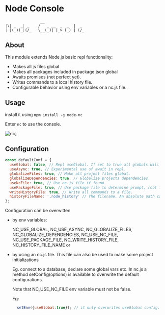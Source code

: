 # Node Console
```
                __
|\| _  _| _    /   _ __  _  _  |  _
| |(_)(_|(/_   \__(_)| |_> (_) | (/_

```

## About

This module extends Node.js basic repl functionality:

* Makes all js files global
* Makes all packages included in package.json global
* Awaits promises (not perfect yet).
* Writes commands to a local history file.
* Configurable behavior using env variables or a nc.js file.

## Usage

install it using `npm install -g node-nc`

Enter `nc` to use the console.

![nc](https://raw.githubusercontent.com/nikostoulas/node-nc/master/usage.gif)]

## Configuration

```javascript
const defaultConf = {
  useGlobal: false, // Repl useGlobal. If set to true all globals will be inside nc namespace.
  useAsync: true, // Experimental use of await in repl.
  globalizeFiles: true, // Make all project files global. 
  globalizeDependencies: true, // Globalize projects dependencies.
  useNcFile: true, // Use nc.js file if found
  usePackageFile: true, // Use package file to determine prompt, root folter and dependencies.
  writeHistoryFile: true, // Write all commands to a file.
  historyFileName: '.node_history' // The filename. An absolute path can be given.
};
```

Configuration can be overwitten

* by env variables:

  NC_USE_GLOBAL, NC_USE_ASYNC, NC_GLOBALIZE_FILES,
  NC_GLOBALIZE_DEPENDENCIES, NC_USE_NC_FILE, NC_USE_PACKAGE_FILE,
  NC_WRITE_HISTORY_FILE, NC_HISTORY_FILE_NAME or
* by using an nc.js file. This file can also be used to make some project initializations

  Eg. connect to a database, declare some global vars etc.
  In nc.js a method setConfig(options) is available to overwrite the default configurations.

  Note that NC_USE_NC_FILE env variable must not be false.

  Eg:

  ```javascript
    setEnv({useGlobal:true}); // it only overwrites useGlobal config.
  ```

